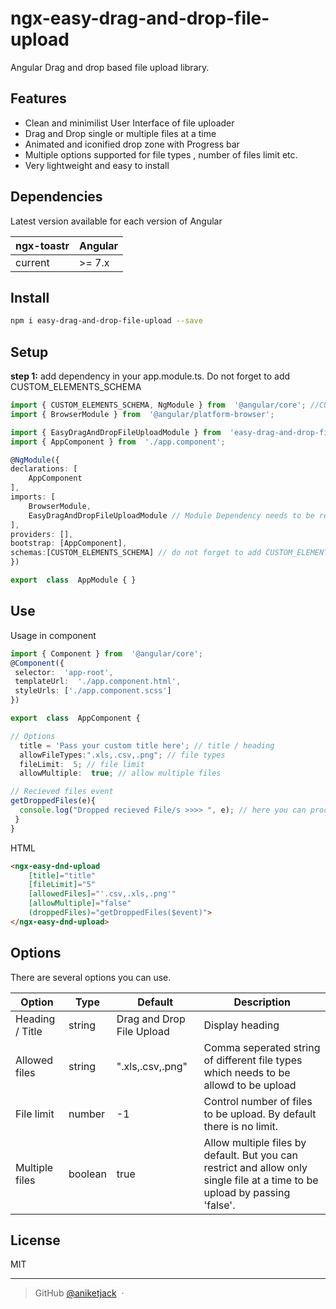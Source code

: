 # ngx-easy-drag-and-drop-file-upload

Angular Drag and drop based file upload library.

## Features

- Clean and minimilist User Interface of file uploader
- Drag and Drop single or multiple files at a time
- Animated and iconified drop zone with Progress bar
- Multiple options supported for file types , number of files limit etc.
- Very lightweight and easy to install

## Dependencies

Latest version available for each version of Angular

| ngx-toastr | Angular     |
| ---------- | ----------- |
| current    | >= 7.x     |

## Install

```bash
npm i easy-drag-and-drop-file-upload --save
```

## Setup

**step 1:** add dependency in your app.module.ts. Do not forget to add CUSTOM_ELEMENTS_SCHEMA
```typescript
import { CUSTOM_ELEMENTS_SCHEMA, NgModule } from  '@angular/core'; //CUSTOM_ELEMENTS_SCHEMA is mandatory
import { BrowserModule } from  '@angular/platform-browser';

import { EasyDragAndDropFileUploadModule } from  'easy-drag-and-drop-file-upload'; // import module <--
import { AppComponent } from  './app.component';

@NgModule({
declarations: [
	AppComponent
],
imports: [
	BrowserModule,
    EasyDragAndDropFileUploadModule // Module Dependency needs to be register <--
],
providers: [],
bootstrap: [AppComponent],
schemas:[CUSTOM_ELEMENTS_SCHEMA] // do not forget to add CUSTOM_ELEMENTS_SCHEMA <--
})

export  class  AppModule { }
```


## Use

Usage in component
```typescript
import { Component } from  '@angular/core';
@Component({
 selector:  'app-root',
 templateUrl:  './app.component.html',
 styleUrls: ['./app.component.scss']
})

export  class  AppComponent {

// Options
  title = 'Pass your custom title here'; // title / heading
  allowFileTypes:".xls,.csv,.png"; // file types
  fileLimit:  5; // file limit
  allowMultiple:  true; // allow multiple files

// Recieved files event
getDroppedFiles(e){
  console.log("Dropped recieved File/s >>>> ", e); // here you can proceed with the captured files.
 }
}
```
HTML 
```html
<ngx-easy-dnd-upload
	[title]="title"
	[fileLimit]="5"
	[allowedFiles]="'.csv,.xls,.png'"
	[allowMultiple]="false"
	(droppedFiles)="getDroppedFiles($event)">
</ngx-easy-dnd-upload>
```
## Options

There are several options you can use.

| Option            | Type                           | Default                        | Description                                                                             
| ----------------- | ------------------------------ | ------------------------------ | ------------------------------------------------- |
| Heading / Title    | string                      | Drag and Drop File Upload                         | Display heading               |
| Allowed files       | string                        | ".xls,.csv,.png"                          | Comma seperated string of different file types which needs to be allowd to be upload                                 |
| File limit           | number                         | -1                           | Control number of files to be upload. By default there is no limit.                     |
| Multiple files  | boolean                         | true | Allow multiple files by default. But you can restrict and allow only single file at a time to be upload by passing 'false'.                           




## License

MIT

---
> GitHub [@aniketjack](https://github.com/aniketjack/ngx-easy-drag-and-drop-file-upload/) &nbsp;&middot;&nbsp;

